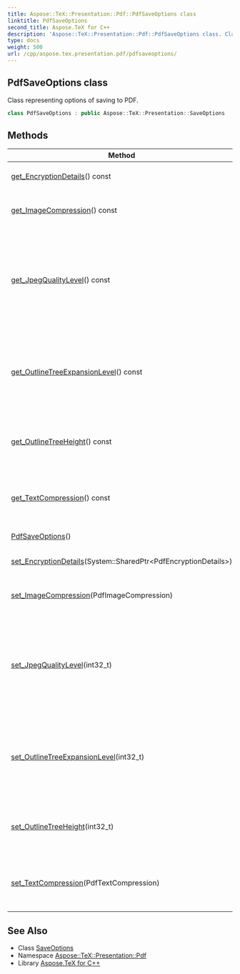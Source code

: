 ```yaml
---
title: Aspose::TeX::Presentation::Pdf::PdfSaveOptions class
linktitle: PdfSaveOptions
second_title: Aspose.TeX for C++
description: 'Aspose::TeX::Presentation::Pdf::PdfSaveOptions class. Class representing options of saving to PDF in C++.'
type: docs
weight: 500
url: /cpp/aspose.tex.presentation.pdf/pdfsaveoptions/
---
```

## PdfSaveOptions class


Class representing options of saving to PDF.

```cpp
class PdfSaveOptions : public Aspose::TeX::Presentation::SaveOptions
```

## Methods

| Method | Description |
| --- | --- |
| [get_EncryptionDetails](./get_encryptiondetails/)() const | Gets a encryption details. If not set, then no encryption will be performed. |
| [get_ImageCompression](./get_imagecompression/)() const | Specifies compression type to be used for all images in the document. Default is [PdfImageCompression::Auto](../pdfimagecompression/). |
| [get_JpegQualityLevel](./get_jpegqualitylevel/)() const | The Quality category specifies the level of compression for an image. Available values are 0 to 100. The lower the number specified, the higher the compression and therefore the lower the quality of the image. 0 value results in lowest quality image, while 100 results in highest. |
| [get_OutlineTreeExpansionLevel](./get_outlinetreeexpansionlevel/)() const | Specifies up to what level the document outline should be expanded when the PDF file is viewed. 1 - only the first level outline items are shown, 2 - only the first and second level outline items are shown, and so on. Default is 1. |
| [get_OutlineTreeHeight](./get_outlinetreeheight/)() const | Specifies the height of the document outline tree to save. 0 - the outline tree will not be converted, 1 - only the first level outline items will be converted, ans so on. |
| [get_TextCompression](./get_textcompression/)() const | Specifies at which level in the document outline to display [ApsBookmark](../) objects. 0 - not displayed. 1 at first level and so on. Default is 0. |
| [PdfSaveOptions](./pdfsaveoptions/)() | Creates new instance of options. |
| [set_EncryptionDetails](./set_encryptiondetails/)(System::SharedPtr\<PdfEncryptionDetails\>) | Sets a encryption details. If not set, then no encryption will be performed. |
| [set_ImageCompression](./set_imagecompression/)(PdfImageCompression) | Specifies compression type to be used for all images in the document. Default is [PdfImageCompression::Auto](../pdfimagecompression/). |
| [set_JpegQualityLevel](./set_jpegqualitylevel/)(int32_t) | The Quality category specifies the level of compression for an image. Available values are 0 to 100. The lower the number specified, the higher the compression and therefore the lower the quality of the image. 0 value results in lowest quality image, while 100 results in highest. |
| [set_OutlineTreeExpansionLevel](./set_outlinetreeexpansionlevel/)(int32_t) | Specifies up to what level the document outline should be expanded when the PDF file is viewed. 1 - only the first level outline items are shown, 2 - only the first and second level outline items are shown, and so on. Default is 1. |
| [set_OutlineTreeHeight](./set_outlinetreeheight/)(int32_t) | Specifies the height of the document outline tree to save. 0 - the outline tree will not be converted, 1 - only the first level outline items will be converted, ans so on. |
| [set_TextCompression](./set_textcompression/)(PdfTextCompression) | Specifies at which level in the document outline to display [ApsBookmark](../) objects. 0 - not displayed. 1 at first level and so on. Default is 0. |
## See Also

* Class [SaveOptions](../../aspose.tex.presentation/saveoptions/)
* Namespace [Aspose::TeX::Presentation::Pdf](../)
* Library [Aspose.TeX for C++](../../)

